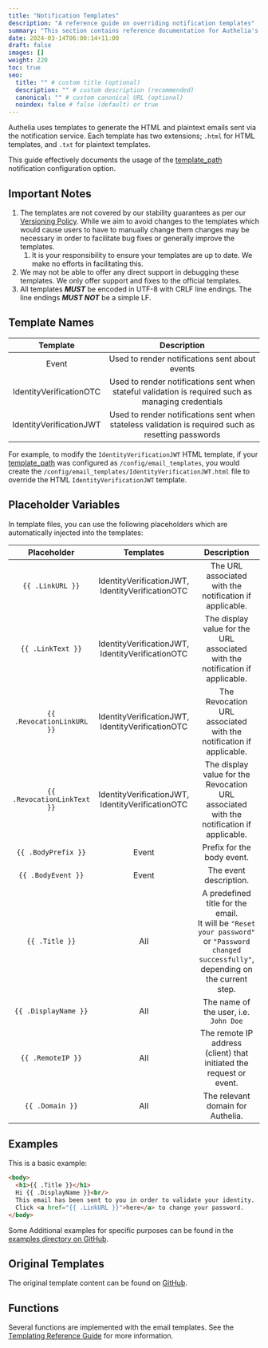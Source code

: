```yaml
---
title: "Notification Templates"
description: "A reference guide on overriding notification templates"
summary: "This section contains reference documentation for Authelia's notification templates."
date: 2024-03-14T06:00:14+11:00
draft: false
images: []
weight: 220
toc: true
seo:
  title: "" # custom title (optional)
  description: "" # custom description (recommended)
  canonical: "" # custom canonical URL (optional)
  noindex: false # false (default) or true
---
```


Authelia uses templates to generate the HTML and plaintext emails sent via the notification service. Each template has
two extensions; `.html` for HTML templates, and `.txt` for plaintext templates.

This guide effectively documents the usage of the
[template_path](../../configuration/notifications/introduction.md#template_path) notification configuration option.

## Important Notes

1. The templates are not covered by our stability guarantees as per our [Versioning Policy]. While we aim to avoid
   changes to the templates which would cause users to have to manually change them changes may be necessary in order to
   facilitate bug fixes or generally improve the templates.
   1. It is your responsibility to ensure your templates are up to date. We make no efforts in facilitating this.
2. We may not be able to offer any direct support in debugging these templates. We only offer support and fixes to
   the official templates.
3. All templates __*MUST*__ be encoded in UTF-8 with CRLF line endings. The line endings __*MUST NOT*__ be a simple LF.

## Template Names

|        Template         |                                             Description                                             |
|:-----------------------:|:---------------------------------------------------------------------------------------------------:|
|          Event          |                           Used to render notifications sent about events                            |
| IdentityVerificationOTC | Used to render notifications sent when stateful validation is required such as managing credentials |
| IdentityVerificationJWT | Used to render notifications sent when stateless validation is required such as resetting passwords |

For example, to modify the `IdentityVerificationJWT` HTML template, if your
[template_path](../../configuration/notifications/introduction.md#template_path) was configured as
`/config/email_templates`, you would create the `/config/email_templates/IdentityVerificationJWT.html` file to override the
HTML `IdentityVerificationJWT` template.

## Placeholder Variables

In template files, you can use the following placeholders which are automatically injected into the templates:

|         Placeholder         |                    Templates                     |                                                                  Description                                                                   |
|:---------------------------:|:------------------------------------------------:|:----------------------------------------------------------------------------------------------------------------------------------------------:|
|      `{{ .LinkURL }}`       | IdentityVerificationJWT, IdentityVerificationOTC |                                            The URL associated with the notification if applicable.                                             |
|      `{{ .LinkText }}`      | IdentityVerificationJWT, IdentityVerificationOTC |                                 The display value for the URL associated with the notification if applicable.                                  |
| `{{ .RevocationLinkURL }}`  | IdentityVerificationJWT, IdentityVerificationOTC |                                       The Revocation URL associated with the notification if applicable.                                       |
| `{{ .RevocationLinkText }}` | IdentityVerificationJWT, IdentityVerificationOTC |                            The display value for the Revocation URL associated with the notification if applicable.                            |
|     `{{ .BodyPrefix }}`     |                      Event                       |                                                           Prefix for the body event.                                                           |
|     `{{ .BodyEvent }}`      |                      Event                       |                                                             The event description.                                                             |
|       `{{ .Title }}`        |                       All                        | A predefined title for the email. <br> It will be `"Reset your password"` or `"Password changed successfully"`, depending on the current step. |
|    `{{ .DisplayName }}`     |                       All                        |                                                     The name of the user, i.e. `John Doe`                                                      |
|      `{{ .RemoteIP }}`      |                       All                        |                                      The remote IP address (client) that initiated the request or event.                                       |
|       `{{ .Domain }}`       |                       All                        |                                                       The relevant domain for Authelia.                                                        |

## Examples

This is a basic example:

```html
<body>
  <h1>{{ .Title }}</h1>
  Hi {{ .DisplayName }}<br/>
  This email has been sent to you in order to validate your identity.
  Click <a href="{{ .LinkURL }}">here</a> to change your password.
</body>
```

Some Additional examples for specific purposes can be found in the
[examples directory on GitHub](https://github.com/authelia/authelia/tree/master/examples/templates/notifications).

## Original Templates

The original template content can be found on
[GitHub](https://github.com/authelia/authelia/tree/master/internal/templates/src/emails).

## Functions

Several functions are implemented with the email templates. See the
[Templating Reference Guide](../../reference/guides/templating.md) for more information.

[Versioning Policy]: ../../policies/versioning.md
